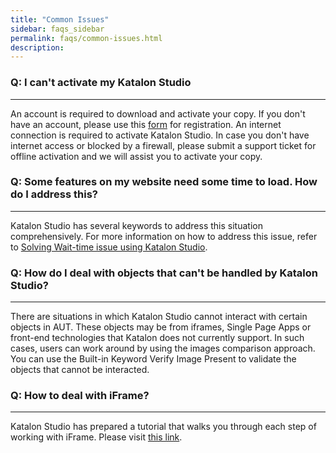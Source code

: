 ```yaml
---
title: "Common Issues"
sidebar: faqs_sidebar
permalink: faqs/common-issues.html
description:
---
```

### Q: I can't activate my Katalon Studio
-------------------------------------

An account is required to download and activate your copy. If you don't have an account, please use this [form](https://www.katalon.com/sign-up/) for registration. An internet connection is required to activate Katalon Studio. In case you don't have internet access or blocked by a firewall, please submit a support ticket for offline activation and we will assist you to activate your copy.

### Q: Some features on my website need some time to load. How do I address this? 
------------------------------------------------------------------------------

Katalon Studio has several keywords to address this situation comprehensively. For more information on how to address this issue, refer to [Solving Wait-time issue using Katalon Studio](/katalon-studio/tutorials/solving-common-issue-wait-time/).

### Q: How do I deal with objects that can't be handled by Katalon Studio?
----------------------------------------------------------------------

There are situations in which Katalon Studio cannot interact with certain objects in AUT. These objects may be from iframes, Single Page Apps or front-end technologies that Katalon does not currently support. In such cases, users can work around by using the images comparison approach. You can use the Built-in Keyword Verify Image Present to validate the objects that cannot be interacted.

### Q: How to deal with iFrame?
---------------------------

Katalon Studio has prepared a tutorial that walks you through each step of working with iFrame. Please visit [this link](/katalon-studio/tutorials/handling-iframe-issue/).
